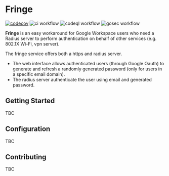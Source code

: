 # Fringe
[![codecov](https://codecov.io/gh/p-l/fringe/branch/main/graph/badge.svg?token=A23DESO0EP)](https://codecov.io/gh/p-l/fringe)
![ci workflow](https://github.com/p-l/fringe/actions/workflows/ci.yml/badge.svg)
![codeql workflow](https://github.com/p-l/fringe/actions/workflows/codeql-analysis.yml/badge.svg)
![gosec workflow](https://github.com/p-l/fringe/actions/workflows/gosec.yml/badge.svg)

**Fringe** is an easy workaround for Google Workspace users who need a Radius server to perform authentication on behalf of
other services (e.g. 802.1X Wi-Fi, vpn server). 

The fringe service offers both a https and radius server. 
* The web interface allows authenticated users (through Google Oauth) to generate and refresh a randomly generated 
password (only for users in a specific email domain). 
* The radius server authenticate the user using email and generated password.

## Getting Started 

TBC

## Configuration

TBC

## Contributing

TBC
